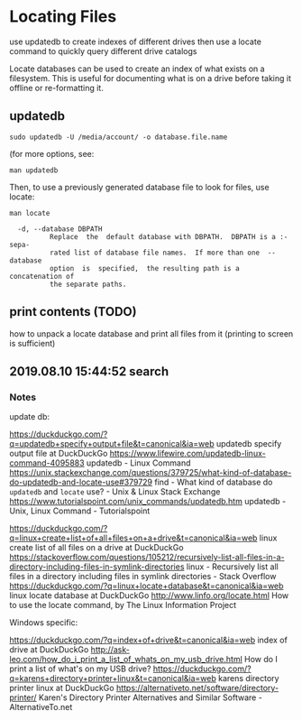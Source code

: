 # Locating Files

use updatedb to create indexes of different drives
then use a locate command to quickly query different drive catalogs

Locate databases can be used to create an index of what exists on a filesystem. This is useful for documenting what is on a drive before taking it offline or re-formatting it. 

## updatedb

    sudo updatedb -U /media/account/ -o database.file.name

(for more options, see:

    man updatedb

Then, to use a previously generated database file to look for files, use locate:

    man locate

      -d, --database DBPATH
              Replace  the  default database with DBPATH.  DBPATH is a :-sepa‐
              rated list of database file names.  If more than one  --database
              option  is  specified,  the resulting path is a concatenation of
              the separate paths.


## print contents (TODO)

how to unpack a locate database and print all files from it
(printing to screen is sufficient)
    


## 2019.08.10 15:44:52 search



### Notes

update db:

https://duckduckgo.com/?q=updatedb+specify+output+file&t=canonical&ia=web
updatedb specify output file at DuckDuckGo
https://www.lifewire.com/updatedb-linux-command-4095883
updatedb - Linux Command
https://unix.stackexchange.com/questions/379725/what-kind-of-database-do-updatedb-and-locate-use#379729
find - What kind of database do `updatedb` and `locate` use? - Unix & Linux Stack Exchange
https://www.tutorialspoint.com/unix_commands/updatedb.htm
updatedb - Unix, Linux Command - Tutorialspoint


https://duckduckgo.com/?q=linux+create+list+of+all+files+on+a+drive&t=canonical&ia=web
linux create list of all files on a drive at DuckDuckGo
https://stackoverflow.com/questions/105212/recursively-list-all-files-in-a-directory-including-files-in-symlink-directories
linux - Recursively list all files in a directory including files in symlink directories - Stack Overflow
https://duckduckgo.com/?q=linux+locate+database&t=canonical&ia=web
linux locate database at DuckDuckGo
http://www.linfo.org/locate.html
How to use the locate command, by The Linux Information Project



Windows specific:

https://duckduckgo.com/?q=index+of+drive&t=canonical&ia=web
index of drive at DuckDuckGo
http://ask-leo.com/how_do_i_print_a_list_of_whats_on_my_usb_drive.html
How do I print a list of what's on my USB drive?
https://duckduckgo.com/?q=karens+directory+printer+linux&t=canonical&ia=web
karens directory printer linux at DuckDuckGo
https://alternativeto.net/software/directory-printer/
Karen's Directory Printer Alternatives and Similar Software - AlternativeTo.net


